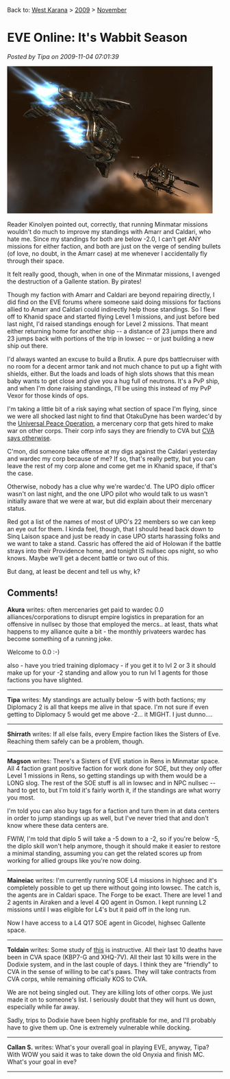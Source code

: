 Back to: [West Karana](/posts/westkarana.md) > [2009](/posts/2009/westkarana.md) > [November](./westkarana.md)
# EVE Online: It's Wabbit Season

*Posted by Tipa on 2009-11-04 07:01:39*

![Very, very far from home](../../../uploads/2009/11/ExeFile-2009-11-03-23-55-23-64.jpg "Very, very far from home")

Reader Kinolyen pointed out, correctly, that running Minmatar missions wouldn't do much to improve my standings with Amarr and Caldari, who hate me. Since my standings for both are below -2.0, I can't get ANY missions for either faction, and both are just on the verge of sending bullets (of love, no doubt, in the Amarr case) at me whenever I accidentally fly through their space.

It felt really good, though, when in one of the Minmatar missions, I avenged the destruction of a Gallente station. By pirates!

Though my faction with Amarr and Caldari are beyond repairing directly, I did find on the EVE forums where someone said doing missions for factions allied to Amarr and Caldari could indirectly help those standings. So I flew off to Khanid space and started flying Level 1 missions, and just before bed last night, I'd raised standings enough for Level 2 missions. That meant either returning home for another ship -- a distance of 23 jumps there and 23 jumps back with portions of the trip in lowsec -- or just building a new ship out there.

I'd always wanted an excuse to build a Brutix. A pure dps battlecruiser with no room for a decent armor tank and not much chance to put up a fight with shields, either. But the loads and loads of high slots shows that this mean baby wants to get close and give you a hug full of neutrons. It's a PvP ship, and when I'm done raising standings, I'll be using this instead of my PvP Vexor for those kinds of ops.

I'm taking a little bit of a risk saying what section of space I'm flying, since we were all shocked last night to find that OtakuDyne has been wardec'd by the [Universal Peace Operation](http://killboard.eve-ivy.com/?a=corp_detail&crp_id=37095), a mercenary corp that gets hired to make war on other corps. Their corp info says they are friendly to CVA but [CVA says otherwise](http://www.cva-eve.org/kos/index.php). 

C'mon, did someone take offense at my digs against the Caldari yesterday and wardec my corp because of me? If so, that's really petty, but you can leave the rest of my corp alone and come get me in Khanid space, if that's the case.

Otherwise, nobody has a clue why we're wardec'd. The UPO diplo officer wasn't on last night, and the one UPO pilot who would talk to us wasn't initially aware that we were at war, but did explain about their mercenary status.

Red got a list of the names of most of UPO's 22 members so we can keep an eye out for them. I kinda feel, though, that I should head back down to Sinq Laison space and just be ready in case UPO starts harassing folks and we want to take a stand. Cassric has offered the aid of Holowan if the battle strays into their Providence home, and tonight IS nullsec ops night, so who knows. Maybe we'll get a decent battle or two out of this.

But dang, at least be decent and tell us why, k?

## Comments!

**Akura** writes: often mercenaries get paid to wardec 0.0 alliances/corporations to disrupt empire logistics in preparation for an offensive in nullsec by those that employed the mercs.. at least, thats what happens to my alliance quite a bit - the monthly privateers wardec has become something of a running joke.

Welcome to 0.0 :-)

also - have you tried training diplomacy - if you get it to lvl 2 or 3 it should make up for your -2 standing and allow you to run lvl 1 agents for those factions you have slighted.

---

**Tipa** writes: My standings are actually below -5 with both factions; my Diplomacy 2 is all that keeps me alive in that space. I'm not sure if even getting to Diplomacy 5 would get me above -2... it MIGHT. I just dunno....

---

**Shirrath** writes: If all else fails, every Empire faction likes the Sisters of Eve. Reaching them safely can be a problem, though.

---

**Magson** writes: There's a Sisters of EVE station in Rens in Minmatar space. All 4 faction grant positive faction for work done for SOE, but they only offer Level 1 missions in Rens, so getting standings up with them would be a LONG slog. The rest of the SOE stuff is all in lowsec and in NPC nullsec -- hard to get to, but I'm told it's fairly worth it, if the standings are what worry you most.

I'm told you can also buy tags for a faction and turn them in at data centers in order to jump standings up as well, but I've never tried that and don't know where these data centers are.

FWIW, I'm told that diplo 5 will take a -5 down to a -2, so if you're below -5, the diplo skill won't help anymore, though it should make it easier to restore a minimal standing, assuming you can get the related scores up from working for allied groups like you're now doing.

---

**Maineiac** writes: I'm currently running SOE L4 missions in highsec and it's completely possible to get up there without going into lowsec. The catch is, the agents are in Caldari space. The Forge to be exact. There are level 1 and 2 agents in Airaken and a level 4 Q0 agent in Osmon. I kept running L2 missions until I was eligible for L4's but it paid off in the long run.

Now I have access to a L4 Q17 SOE agent in Gicodel, highsec Gallente space.

---

**Toldain** writes: Some study of [this](http://killboard.eve-ivy.com/?a=corp_detail&crp_id=37095) is instructive. All their last 10 deaths have been in CVA space (KBP7-G and XHQ-7V). All their last 10 kills were in the Dodixie system, and in the last couple of days. I think they are "friendly" to CVA in the sense of willing to be cat's paws. They will take contracts from CVA corps, while remaining officially KOS to CVA. 

We are not being singled out. They are killing lots of other corps. We just made it on to someone's list. I seriously doubt that they will hunt us down, especially while far away. 

Sadly, trips to Dodixie have been highly profitable for me, and I'll probably have to give them up. One is extremely vulnerable while docking.

---

**Callan S.** writes: What's your overall goal in playing EVE, anyway, Tipa? With WOW you said it was to take down the old Onyxia and finish MC. What's your goal in eve?

---

